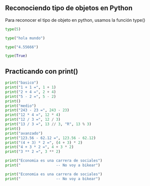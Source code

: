 ## Reconociendo tipo de objetos en Python
Para reconocer el tipo de objeto en python, usamos la función type()
```python
type(5)
```
```python
type("hola mundo")
```
```python
type("4.55666")
```
```python
type(True)
```


## Practicando con print()
```python
print("basico")
print("1 + 1 =", 1 + 1)
print("2 + 4 =", 2 + 4)
print("5 - 2 =", 5 - 2)
print()
print("medio")
print("243 - 23 =", 243 - 23)
print("12 * 4 =", 12 * 4)
print("12 / 3 =", 12 / 3)
print("13 / 3 =", 13 // 3, "R", 13 % 3)
print()
print("avanzado")
print("123.56 - 62.12 =", 123.56 - 62.12)
print("(4 + 3) * 2 =", (4 + 3) * 2)
print("4 + 3 * 2 =", 4 + 3 * 2)
print("3 ** 2 =", 3 ** 2)
```

```python
print("Economia es una carrera de sociales")
print("                -- No voy a bikear")
```

```python
print("Economia es una carrera de sociales")
print("                -- No voy a bikear")
```

